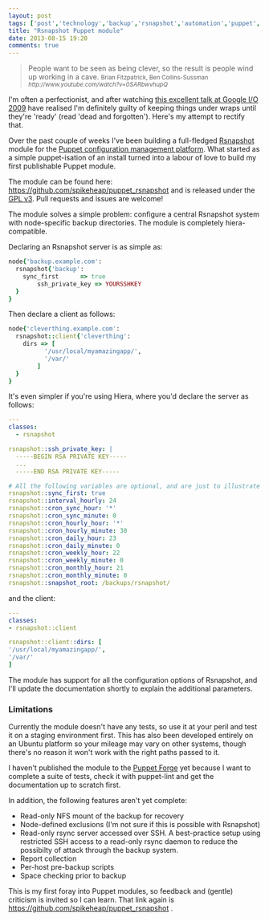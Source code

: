 ```yaml
---
layout: post
tags: ['post','technology','backup','rsnapshot','automation','puppet','linux']
title: "Rsnapshot Puppet module"
date: 2013-08-15 19:20
comments: true
---
```


<blockquote>
People want to be seen as being clever, so the result is people wind up working in a cave.
<small>Brian Fitzpatrick, Ben Collins-Sussman <cite>http://www.youtube.com/watch?v=0SARbwvhupQ</cite></small>
</blockquote>

I'm often a perfectionist, and after watching [this excellent talk at Google I/O 2009](http://www.youtube.com/watch?v=0SARbwvhupQ) have realised I'm definitely guilty of keeping things under wraps until they're 'ready' (read 'dead and forgotten'). Here's my attempt to rectify that.

Over the past couple of weeks I've been building a full-fledged [Rsnapshot](http://www.rsnapshot.org/) module for the [Puppet configuration management platform](http://projects.puppetlabs.com/). What started as a simple puppet-isation of an install turned into a labour of love to build my first publishable Puppet module.

The module can be found here: https://github.com/spikeheap/puppet_rsnapshot and is released under the [GPL v3](http://www.gnu.org/licenses/gpl.html). Pull requests and issues are welcome! 
<!-- more -->
The module solves a simple problem: configure a central Rsnapshot system with node-specific backup directories. The module is completely hiera-compatible.

Declaring an Rsnapshot server is as simple as:

``` ruby
node{'backup.example.com':
  rsnapshot{'backup':
    sync_first      => true
		ssh_private_key => YOURSSHKEY
  }
}
```

Then declare a client as follows:

``` ruby
node{'cleverthing.example.com':
  rsnapshot::client{'cleverthing':
    dirs => [
		  '/usr/local/myamazingapp/',
		  '/var/'
		]
  }
}
```

It's even simpler if you're using Hiera, where you'd declare the server as follows:

``` yaml
---
classes:
  - rsnapshot

rsnapshot::ssh_private_key: |
  -----BEGIN RSA PRIVATE KEY-----
  ...
  -----END RSA PRIVATE KEY-----

# All the following variables are optional, and are just to illustrate configuration 
rsnapshot::sync_first: true
rsnapshot::interval_hourly: 24
rsnapshot::cron_sync_hour: '*'
rsnapshot::cron_sync_minute: 0
rsnapshot::cron_hourly_hour: '*'
rsnapshot::cron_hourly_minute: 30
rsnapshot::cron_daily_hour: 23
rsnapshot::cron_daily_minute: 0
rsnapshot::cron_weekly_hour: 22
rsnapshot::cron_weekly_minute: 0
rsnapshot::cron_monthly_hour: 21
rsnapshot::cron_monthly_minute: 0
rsnapshot::snapshot_root: /backups/rsnapshot/
```

and the client:

``` yaml
---
classes:
- rsnapshot::client

rsnapshot::client::dirs: [
'/usr/local/myamazingapp/',
'/var/'
]
```

The module has support for all the configuration options of Rsnapshot, and I'll update the documentation shortly to explain the additional parameters.

### Limitations

Currently the module doesn't have any tests, so use it at your peril and test it on a staging environment first. This has also been developed entirely on an Ubuntu platform so your mileage may vary on other systems, though there's no reason it won't work with the right paths passed to it.

I haven't published the module to the [Puppet Forge](https://forge.puppetlabs.com/) yet because I want to complete a suite of tests, check it with puppet-lint and get the documentation up to scratch first.

In addition, the following features aren't yet complete:

* Read-only NFS mount of the backup for recovery
* Node-defined exclusions (I'm not sure if this is possible with Rsnapshot)
* Read-only rsync server accessed over SSH. A best-practice setup using restricted SSH access to a read-only rsync daemon to reduce the possibilty of attack through the backup system.
* Report collection 
* Per-host pre-backup scripts
* Space checking prior to backup

This is my first foray into Puppet modules, so feedback and (gentle) criticism is invited so I can learn. That link again is https://github.com/spikeheap/puppet_rsnapshot .
